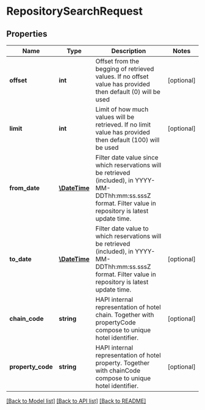 # RepositorySearchRequest

## Properties
Name | Type | Description | Notes
------------ | ------------- | ------------- | -------------
**offset** | **int** | Offset from the begging of retrieved values. If no offset value has provided then default (0) will be used | [optional] 
**limit** | **int** | Limit of how much values will be retrieved. If no limit value has provided then default (100) will be used | [optional] 
**from_date** | [**\DateTime**](\DateTime.md) | Filter date value since which reservations will be retrieved (included), in YYYY-MM-DDThh:mm:ss.sssZ format. Filter value in repository is latest update time. | 
**to_date** | [**\DateTime**](\DateTime.md) | Filter date value to which reservations will be retrieved (included), in YYYY-MM-DDThh:mm:ss.sssZ format. Filter value in repository is latest update time. | [optional] 
**chain_code** | **string** | HAPI internal representation of hotel chain. Together with propertyCode compose to unique hotel identifier. | [optional] 
**property_code** | **string** | HAPI internal representation of hotel property. Together with chainCode compose to unique hotel identifier. | [optional] 

[[Back to Model list]](../README.md#documentation-for-models) [[Back to API list]](../README.md#documentation-for-api-endpoints) [[Back to README]](../README.md)

